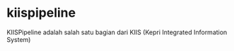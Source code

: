 # kiispipeline
KIISPipeline adalah salah satu bagian dari KIIS (Kepri Integrated Information System)
